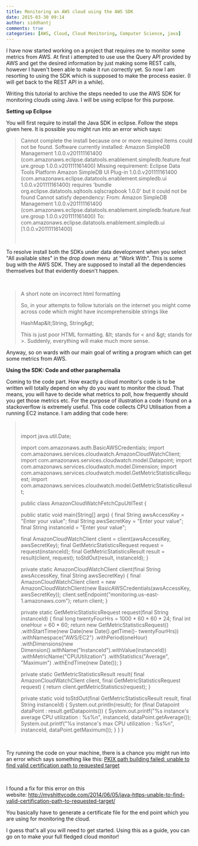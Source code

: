 ```yaml
---
title: Monitoring an AWS cloud using the AWS SDK
date: 2015-03-30 09:14
author: siddhantj
comments: true
categories: [AWS, Cloud, Cloud Monitoring, Computer Science, java]
---
```

I have now started working on a project that requires me to monitor some metrics from AWS. At first i attempted to use use the Query API provided by AWS and get the desired information by just making some REST calls, however I haven't been able to make it run correctly yet. So now I am resorting to using the SDK which is supposed to make the process easier. (I will get back to the REST API in a while).

Writing this tutorial to archive the steps needed to use the AWS SDK for monitoring clouds using Java.
I will be using eclipse for this purpose.

<strong>Setting up Eclipse</strong>

You will first require to install the Java SDK in eclipse. Follow the steps given here. It is possible you might run into an error which says:
<blockquote>Cannot complete the install because one or more required items could not be found. Software currently installed: Amazon SimpleDB Management 1.0.0.v201111161400 (com.amazonaws.eclipse.datatools.enablement.simpledb.feature.feature.group 1.0.0.v201111161400) Missing requirement: Eclipse Data Tools Platform Amazon SimpleDB UI Plug-in 1.0.0.v201111161400 (com.amazonaws.eclipse.datatools.enablement.simpledb.ui 1.0.0.v201111161400) requires 'bundle org.eclipse.datatools.sqltools.sqlscrapbook 1.0.0' but it could not be found Cannot satisfy dependency: From: Amazon SimpleDB Management 1.0.0.v201111161400 (com.amazonaws.eclipse.datatools.enablement.simpledb.feature.feature.group 1.0.0.v201111161400) To: com.amazonaws.eclipse.datatools.enablement.simpledb.ui [1.0.0.v201111161400]

&nbsp;</blockquote>
To resolve install both the SDKs under data development when you select "All available sites" in the drop down menu  at "Work With". This is some bug with the AWS SDK. They are supposed to install all the dependencies themselves but that evidently doesn't happen.

&nbsp;
<blockquote>A short note on incorrect html formatting

So, in your attempts to follow tutorials on the internet you might come across code which might have incomprehensible strings like

<span class="typ">HashMap</span><span class="pun">&amp;</span><span class="pln">lt</span><span class="pun">;</span><span class="typ">String</span><span class="pun">,</span> <span class="typ">String</span><span class="pun">&amp;</span><span class="pln">gt</span><span class="pun">;</span>

This is just poor HTML formatting. &amp;lt; stands for &lt; and &amp;gt; stands for &gt;. Suddenly, everything will make much more sense.</blockquote>
Anyway, so on wards with our main goal of writing a program which can get some metrics from AWS.

<strong>Using the SDK: Code and other paraphernalia </strong>

Coming to the code part. How exactly a cloud monitor's code is to be written will totally depend on why do you want to monitor the cloud. That means, you will have to decide what metrics to poll, how frequently should you get those metrics etc. For the purpose of illustration a code i found on a stackoverflow is extremely useful. This code collects CPU Utilisation from a running EC2 instance. I am adding that code here:
<blockquote>&nbsp;

import java.util.Date;

import com.amazonaws.auth.BasicAWSCredentials;
import com.amazonaws.services.cloudwatch.AmazonCloudWatchClient;
import com.amazonaws.services.cloudwatch.model.Datapoint;
import com.amazonaws.services.cloudwatch.model.Dimension;
import com.amazonaws.services.cloudwatch.model.GetMetricStatisticsRequest;
import com.amazonaws.services.cloudwatch.model.GetMetricStatisticsResult;

public class AmazonCloudWatchFetchCpuUtilTest {

public static void main(String[] args) {
final String awsAccessKey = "Enter your value";
final String awsSecretKey = "Enter your value";
final String instanceId = "Enter your value";

final AmazonCloudWatchClient client = client(awsAccessKey, awsSecretKey);
final GetMetricStatisticsRequest request = request(instanceId);
final GetMetricStatisticsResult result = result(client, request);
toStdOut(result, instanceId);
}

private static AmazonCloudWatchClient client(final String awsAccessKey, final String awsSecretKey) {
final AmazonCloudWatchClient client = new AmazonCloudWatchClient(new BasicAWSCredentials(awsAccessKey, awsSecretKey));
client.setEndpoint("monitoring.us-east-1.amazonaws.com");
return client;
}

private static GetMetricStatisticsRequest request(final String instanceId) {
final long twentyFourHrs = 1000 * 60 * 60 * 24;
final int oneHour = 60 * 60;
return new GetMetricStatisticsRequest()
.withStartTime(new Date(new Date().getTime()- twentyFourHrs))
.withNamespace("AWS/EC2")
.withPeriod(oneHour)
.withDimensions(new Dimension().withName("InstanceId").withValue(instanceId))
.withMetricName("CPUUtilization")
.withStatistics("Average", "Maximum")
.withEndTime(new Date());
}

private static GetMetricStatisticsResult result(
final AmazonCloudWatchClient client, final GetMetricStatisticsRequest request) {
return client.getMetricStatistics(request);
}

private static void toStdOut(final GetMetricStatisticsResult result, final String instanceId) {
System.out.println(result);
for (final Datapoint dataPoint : result.getDatapoints()) {
System.out.printf("%s instance's average CPU utilization : %s%n", instanceId, dataPoint.getAverage());
System.out.printf("%s instance's max CPU utilization : %s%n", instanceId, dataPoint.getMaximum());
}
}
}</blockquote>
&nbsp;

Try running the code on your machine, there is a chance you might run into an error which says something like this: <a href="http://stackoverflow.com/questions/4062307/pkix-path-building-failed-unable-to-find-valid-certification-path-to-requested">PKIX path building failed: unable to find valid certification path to requested target</a>

&nbsp;

I found a fix for this error on this website: <a href="http://myshittycode.com/2014/06/05/java-https-unable-to-find-valid-certification-path-to-requested-target/">http://myshittycode.com/2014/06/05/java-https-unable-to-find-valid-certification-path-to-requested-target/</a>

You basically have to generate a certificate file for the end point which you are using for monitoring the cloud.

I guess that's all you will need to get started. Using this as a guide, you can go on to make your full fledged cloud monitor!
